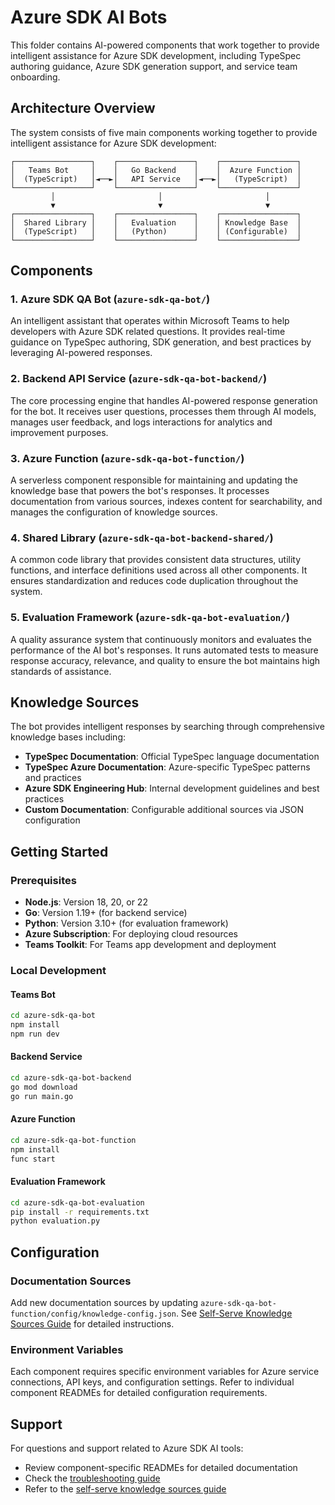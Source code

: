 # Azure SDK AI Bots

This folder contains AI-powered components that work together to provide intelligent assistance for Azure SDK development, including TypeSpec authoring guidance, Azure SDK generation support, and service team onboarding.

## Architecture Overview

The system consists of five main components working together to provide intelligent assistance for Azure SDK development:

```text
┌─────────────────┐    ┌─────────────────┐    ┌─────────────────┐
│   Teams Bot     │    │   Go Backend    │    │  Azure Function │
│  (TypeScript)   │◄──►│   API Service   │◄──►│   (TypeScript)  │
└─────────────────┘    └─────────────────┘    └─────────────────┘
         │                       │                       │
         ▼                       ▼                       ▼
┌─────────────────┐    ┌─────────────────┐    ┌─────────────────┐
│  Shared Library │    │   Evaluation    │    │ Knowledge Base  │
│  (TypeScript)   │    │   (Python)      │    │ (Configurable)  │
└─────────────────┘    └─────────────────┘    └─────────────────┘
```

## Components

### 1. Azure SDK QA Bot (`azure-sdk-qa-bot/`)

An intelligent assistant that operates within Microsoft Teams to help developers with Azure SDK related questions. It provides real-time guidance on TypeSpec authoring, SDK generation, and best practices by leveraging AI-powered responses.

### 2. Backend API Service (`azure-sdk-qa-bot-backend/`)

The core processing engine that handles AI-powered response generation for the bot. It receives user questions, processes them through AI models, manages user feedback, and logs interactions for analytics and improvement purposes.

### 3. Azure Function (`azure-sdk-qa-bot-function/`)

A serverless component responsible for maintaining and updating the knowledge base that powers the bot's responses. It processes documentation from various sources, indexes content for searchability, and manages the configuration of knowledge sources.

### 4. Shared Library (`azure-sdk-qa-bot-backend-shared/`)

A common code library that provides consistent data structures, utility functions, and interface definitions used across all other components. It ensures standardization and reduces code duplication throughout the system.

### 5. Evaluation Framework (`azure-sdk-qa-bot-evaluation/`)

A quality assurance system that continuously monitors and evaluates the performance of the AI bot's responses. It runs automated tests to measure response accuracy, relevance, and quality to ensure the bot maintains high standards of assistance.

## Knowledge Sources

The bot provides intelligent responses by searching through comprehensive knowledge bases including:

- **TypeSpec Documentation**: Official TypeSpec language documentation
- **TypeSpec Azure Documentation**: Azure-specific TypeSpec patterns and practices
- **Azure SDK Engineering Hub**: Internal development guidelines and best practices
- **Custom Documentation**: Configurable additional sources via JSON configuration

## Getting Started

### Prerequisites

- **Node.js**: Version 18, 20, or 22
- **Go**: Version 1.19+ (for backend service)
- **Python**: Version 3.10+ (for evaluation framework)
- **Azure Subscription**: For deploying cloud resources
- **Teams Toolkit**: For Teams app development and deployment

### Local Development

#### Teams Bot

```bash
cd azure-sdk-qa-bot
npm install
npm run dev
```

#### Backend Service

```bash
cd azure-sdk-qa-bot-backend
go mod download
go run main.go
```

#### Azure Function

```bash
cd azure-sdk-qa-bot-function
npm install
func start
```

#### Evaluation Framework

```bash
cd azure-sdk-qa-bot-evaluation
pip install -r requirements.txt
python evaluation.py
```

## Configuration

### Documentation Sources

Add new documentation sources by updating `azure-sdk-qa-bot-function/config/knowledge-config.json`. See [Self-Serve Knowledge Sources Guide](docs/SELF_SERVE_ADD_KNOWLEDGE_SOURCES.md) for detailed instructions.

### Environment Variables

Each component requires specific environment variables for Azure service connections, API keys, and configuration settings. Refer to individual component READMEs for detailed configuration requirements.

## Support

For questions and support related to Azure SDK AI tools:

- Review component-specific READMEs for detailed documentation
- Check the [troubleshooting guide](azure-sdk-qa-bot-backend/TROUBLE_SHOOTING.md)
- Refer to the [self-serve knowledge sources guide](docs/SELF_SERVE_ADD_KNOWLEDGE_SOURCES.md)
